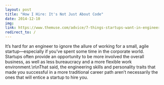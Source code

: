 ```yaml
---
layout: post
title: "How I Hire: It's Not Just About Code"
date: 2014-12-10
img: 
link: https://www.themuse.com/advice/7-things-startups-want-in-engineers-besides-knowing-how-to-code
redirect_to: /
---
```

It’s hard for an engineer to ignore the allure of working for a small, agile startup—especially if you’ve spent some time in the corporate world. Startups often provide an opportunity to be more involved the overall business, as well as less bureaucracy and a more flexible work environment.\n\nThat said, the engineering skills and personality traits that made you successful in a more traditional career path aren’t necessarily the ones that will entice a startup to hire you.
